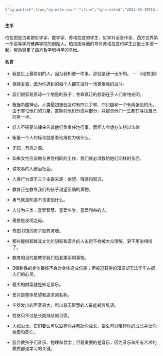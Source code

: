 ```yaml
---
{"dg-publish":true,"dg-note-icon":"stone","dg-created":"2023-05-19T15:32:00+08:00","dg-updated":"2023-05-19T17:32:00+08:00","tags":["plato","philosophers"],"dg-path":"阅读/柏拉图.md","permalink":"/阅读/柏拉图/","dgPassFrontmatter":true,"noteIcon":"stone","created":"2023-05-19T15:32:00+08:00","updated":"2023-05-19T17:32:00+08:00"}
---
```



#### 生平
柏拉图是古希腊哲学家、数学家、苏格拉底的学生、哲学对话录作家、西方世界第一所高等学府雅典学院的创始人。柏拉图与他的导师苏格拉底和学生亚里士多德一起，帮助奠定了西方哲学和科学的基础。

#### 名言
- 我是世上最聪明的人，因为我知道一件事，那就是我一无所知。
	― 《理想国》

- 保持友善，因为你遇到的每个人都在进行一场更艰难的战斗。

- 我们很容易原谅一个怕黑的孩子；生命真正的悲剧在于人们害怕光明。

- 根据希腊神话，人类最初被创造时有四只手臂、四只腿和一个有两张脸的头。由于害怕他们的力量，宙斯将他们分成两部分，并谴责他们一生都在寻找自己的另一半。

- 好人不需要法律来告诉他们负责任地行事，而坏人会想办法绕过法律

- 衡量一个人的标准就是看他用权力做什么。

- 无知，万恶之源。

- 如果女性应该做与男性相同的工作，我们就必须教给她们同样的东西。

- 讲故事的人统治社会。

- 人类行为源于三个主要来源：欲望、情感和知识。

- 教育正在教导我们的孩子渴望正确的事物。

- 勇气就是知道不该害怕什么。

- 人分为三类：喜爱智慧、喜爱名誉、喜爱利益的人。

- 需要是发明之母。

- 有图书馆的房子就有灵魂。

- 那些能够超越其文化的阴影和谎言的人永远不会被大众理解，更不用说相信了。

- 教育的目的是教导我们热爱美丽的事物。

- B强制性的身体锻炼不会对身体造成伤害；但被迫获得的知识却无法牢牢占据人们的心灵。

- 最大的财富就是知足常乐。

- 爱只是整体愿望和追求的名称。

- 空器发出的声音最大，所以最无智慧的人最能胡言乱语。

- 性格只不过是长期持续的习惯。

- 人如尘土。它们要么可以滋养你并帮助你成长，要么可以阻碍你的成长并让你枯萎和死亡。

- 我会教孩子们音乐、物理和哲学；但最重要的是音乐，因为音乐和所有艺术的模式都是学习的关键。


